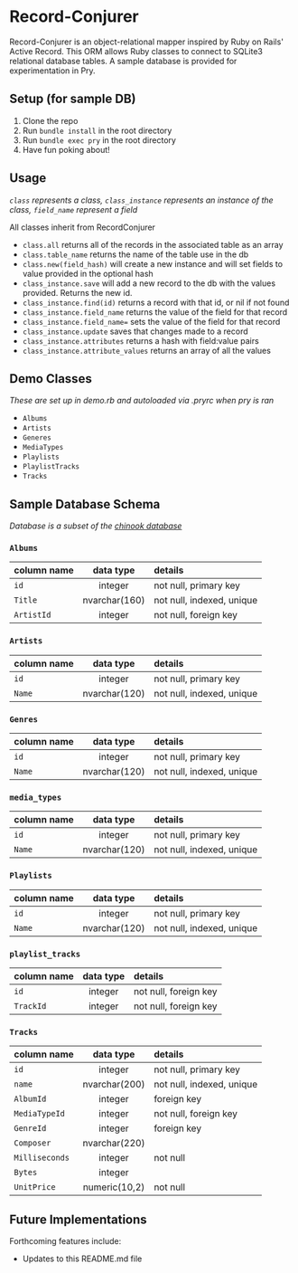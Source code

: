 # Record-Conjurer

Record-Conjurer is an object-relational mapper inspired by Ruby on Rails' Active Record. This ORM allows Ruby classes to connect to SQLite3 relational database tables. A sample database is provided for experimentation in Pry.

## Setup (for sample DB)
1. Clone the repo
2. Run `bundle install` in the root directory
3. Run `bundle exec pry` in the root directory
4. Have fun poking about!

## Usage
*`class` represents a class, `class_instance` represents an instance of the class, `field_name` represent a field*

All classes inherit from RecordConjurer
- `class.all` returns all of the records in the associated table as an array
- `class.table_name` returns the name of the table use in the db
- `class.new(field_hash)` will create a new instance and will set fields to value provided in the optional hash
- `class_instance.save` will add a new record to the db with the values provided. Returns the new id.
- `class_instance.find(id)` returns a record with that id, or nil if not found
- `class_instance.field_name` returns the value of the field for that record
- `class_instance.field_name=` sets the value of the field for that record
- `class_instance.update` saves that changes made to a record
- `class_instance.attributes` returns a hash with field:value pairs
- `class_instance.attribute_values` returns an array of all the values

## Demo Classes
*These are set up in demo.rb and autoloaded via .pryrc when pry is ran*
- `Albums`
- `Artists`
- `Generes`
- `MediaTypes`
- `Playlists`
- `PlaylistTracks`
- `Tracks`

## Sample Database Schema
*Database is a subset of the [chinook database](https://github.com/lerocha/chinook-database)*

### `Albums`
| column name       | data type     | details                   |
|:------------------|:-------------:|:--------------------------|
| `id`              | integer       | not null, primary key     |
| `Title`           | nvarchar(160) | not null, indexed, unique |
| `ArtistId`        | integer       | not null, foreign key     |

### `Artists`
| column name       | data type     | details                        |
|:------------------|:-------------:|:-------------------------------|
| `id`              | integer       | not null, primary key          |
| `Name`            | nvarchar(120) | not null, indexed, unique      |

### `Genres`
| column name       | data type     | details                        |
|:------------------|:-------------:|:-------------------------------|
| `id`              | integer       | not null, primary key          |
| `Name`            | nvarchar(120) | not null, indexed, unique      |

### `media_types`
| column name       | data type     | details                        |
|:------------------|:-------------:|:-------------------------------|
| `id`              | integer       | not null, primary key          |
| `Name`            | nvarchar(120) | not null, indexed, unique      |

### `Playlists`
| column name       | data type     | details                        |
|:------------------|:-------------:|:-------------------------------|
| `id`              | integer       | not null, primary key          |
| `Name`            | nvarchar(120) | not null, indexed, unique      |

### `playlist_tracks`
| column name       | data type     | details                        |
|:------------------|:-------------:|:-------------------------------|
| `id`              | integer       | not null, foreign key          |
| `TrackId`         | integer       | not null, foreign key          |

### `Tracks`
| column name       | data type     | details                             |
|:------------------|:-------------:|:------------------------------------|
| `id`              | integer       | not null, primary key               |
| `name`            | nvarchar(200) | not null, indexed, unique           |
| `AlbumId`         | integer       | foreign key                         |
| `MediaTypeId`     | integer       | not null, foreign key               |
| `GenreId`         | integer       | foreign key                         |
| `Composer`        | nvarchar(220) |                                     |
| `Milliseconds`    | integer       | not null                            |
| `Bytes`           | integer       |                                     |
| `UnitPrice`       | numeric(10,2) | not null                            |

## Future Implementations
Forthcoming features include:
+ Updates to this README.md file
